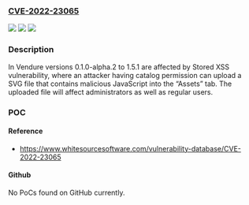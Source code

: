 ### [CVE-2022-23065](https://cve.mitre.org/cgi-bin/cvename.cgi?name=CVE-2022-23065)
![](https://img.shields.io/static/v1?label=Product&message=vendure&color=blue)
![](https://img.shields.io/static/v1?label=Version&message=n%2Fa&color=blue)
![](https://img.shields.io/static/v1?label=Vulnerability&message=CWE-79%20Cross-site%20Scripting%20(XSS)&color=brighgreen)

### Description

In Vendure versions 0.1.0-alpha.2 to 1.5.1 are affected by Stored XSS vulnerability, where an attacker having catalog permission can upload a SVG file that contains malicious JavaScript into the “Assets” tab. The uploaded file will affect administrators as well as regular users.

### POC

#### Reference
- https://www.whitesourcesoftware.com/vulnerability-database/CVE-2022-23065

#### Github
No PoCs found on GitHub currently.

